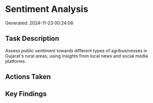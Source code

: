 # Sentiment Analysis
Generated: 2024-11-23 00:24:06

## Task Description
Assess public sentiment towards different types of agribusinesses in Gujarat's rural areas, using insights from local news and social media platforms.

## Actions Taken


## Key Findings

